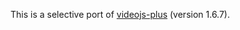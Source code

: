 This is a selective port of [videojs-plus](https://github.com/Pong420/videojs-plus) (version 1.6.7).
